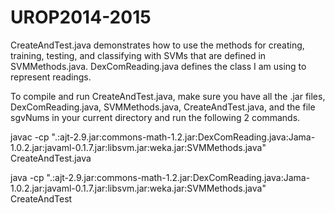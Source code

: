 # UROP2014-2015

CreateAndTest.java demonstrates how to use the methods for creating, training, testing, and classifying with SVMs that are defined in SVMMethods.java.  DexComReading.java defines the class I am using to represent readings.

To compile and run CreateAndTest.java, make sure you have all the .jar files, DexComReading.java, SVMMethods.java, CreateAndTest.java, and the file sgvNums in your current directory and run the following 2 commands.

javac -cp ".:ajt-2.9.jar:commons-math-1.2.jar:DexComReading.java:Jama-1.0.2.jar:javaml-0.1.7.jar:libsvm.jar:weka.jar:SVMMethods.java" CreateAndTest.java

java -cp ".:ajt-2.9.jar:commons-math-1.2.jar:DexComReading.java:Jama-1.0.2.jar:javaml-0.1.7.jar:libsvm.jar:weka.jar:SVMMethods.java" CreateAndTest 

